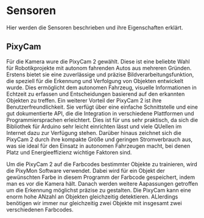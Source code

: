 # Sensoren
Hier werden die Sensoren beschrieben und ihre Eigenschaften erklärt.
## PixyCam
Für die Kamera wure die PixyCam 2 gewählt. Diese ist eine beliebte Wahl für Robotikprojekte mit autonom fahrenden Autos aus mehreren Gründen. Erstens bietet sie eine zuverlässige und präzise Bildverarbeitungsfunktion, die speziell für die Erkennung und Verfolgung von Objekten entwickelt wurde. Dies ermöglicht dem autonomen Fahrzeug, visuelle Informationen in Echtzeit zu erfassen und Entscheidungen basierend auf den erkannten Objekten zu treffen.
Ein weiterer Vorteil der PixyCam 2 ist ihre Benutzerfreundlichkeit. Sie verfügt über eine einfache Schnittstelle und eine gut dokumentierte API, die die Integration in verschiedene Plattformen und Programmiersprachen erleichtert. Dies ist für uns sehr praktisch, da sich die Bibliothek für Arduino sehr leicht einrichten lässt und viele QUellen im Internet dazu zur Verfügung stehen. Darüber hinaus zeichnet sich die PixyCam 2 durch ihre kompakte Größe und geringen Stromverbrauch aus, was sie ideal für den Einsatz in autonomen Fahrzeugen macht, bei denen Platz und Energieeffizienz wichtige Faktoren sind.

Um die PixyCam 2 auf die Farbcodes bestimmter Objekte zu trainieren, wird die PixyMon Software verwendet. Dabei wird für ein Objekt der gewünschten Farbe in diesem Programm der Farbcode gespeichert, indem man es vor die Kamera hält. Danach werden weitere Aapassungen getroffen um die Erkennung möglichst präzise zu gestalten. Die PixyCam kann eine enorm hohe ANzahl an Objekten gleichzeitig detektieren. ALlerdings benötigen wir immer nur gleichzeitig zwei Objekte mit insgesamt zwei verschiedenen Farbcodes. 
